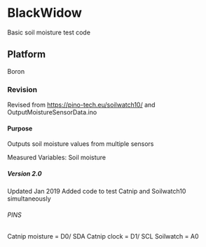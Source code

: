 # BlackWidow
Basic soil moisture test code

## Platform
Boron

### Revision
Revised from
https://pino-tech.eu/soilwatch10/
and 
OutputMoistureSensorData.ino

#### Purpose
Outputs soil moisture values from multiple sensors

Measured Variables:
Soil moisture

##### Version 2.0
Updated Jan 2019
Added code to test Catnip and Soilwatch10 simultaneously

###### PINS
Catnip moisture = D0/ SDA
Catnip clock    = D1/ SCL
Soilwatch       = A0